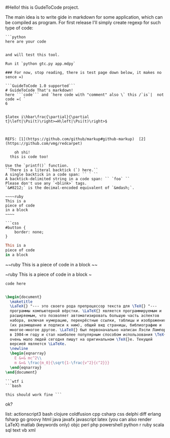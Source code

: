 #Hello! this is GudeToCode project.

The main idea is to write gide in markdown for some application, which can be compiled as program.
For first release I'll simply create regexp for such type of code:
```
```python
here are your code
 ```
```

and will test this tool.

Run it `python gtc.py app.mdpy`

### For now, stop reading, there is test page down below, it makes no sence =)

```GuideToCode 1.0 supported```
# GuideToCode That's markdown!
here ```code``` and `here code with "comment" also \` this /`is`|  not code =( `
6


$latex i\hbar\frac{\partial}{\partial t}\left|\Psi(t)\right>=H\left|\Psi(t)\right>$



REFS: [1](https://github.com/github/markup#github-markup)  [2](https://github.com/vmg/redcarpet)

    oh shi!
  this is code too!

Use the `printf()` function.
``There is a literal backtick (`) here.``
A single backtick in a code span: `` ` ``
A backtick-delimited string in a code span: `` `foo` ``
Please don't use any `<blink>` tags.
`&#8212;` is the decimal-encoded equivalent of `&mdash;`.

~~~~ruby
This is a 
piece of code 
in a block
~~~~

```css
#button {
	border: none;
}
```

~~~ruby
This is a 
piece of code 
in a block
~~~

~~ruby
This is a 
piece of code 
in a block
~~

~ruby
This is a 
piece of code 
in a block
~

``code here``

```latex

\begin{document}
  \maketitle
  \LaTeX{} "--- это своего рода препроцессор текста для \TeX{} "---
  программы компьютерной вёрстки. \LaTeX{} является программируемым и
  расширяемым, что позволяет автоматизировать большую часть аспектов
  набора, включая нумерацию, перекрёстные ссылки, таблицы и изображения
  (их размещение и подписи к ним), общий вид страницы, библиографию и
  многое-многое другое. \LaTeX{} был первоначально написан Лэсли Лампортом
  в 1984-м году и стал наиболее популярным способом использования \TeX{}а;
  очень мало людей сегодня пишут на оригинальном \TeX{}е. Текущей
  версией является \LaTeXe.
  \newline
  \begin{eqnarray}
    E &=& mc^2\\
    m &=& \frac{m_0}{\sqrt{1-\frac{v^2}{c^2}}}
  \end{eqnarray}
\end{document}
```

```wtf
```wtf i
```bash

this should work fine ```
```
ok?


list:
actionscript3
bash
clojure
coldfusion
cpp
csharp
css
delphi
diff
erlang
fsharp
go
groovy
html
java
javafx
javascript
latex (you can also render LaTeX)
matlab (keywords only)
objc
perl
php
powershell
python
r
ruby
scala
sql
text
vb
xml
